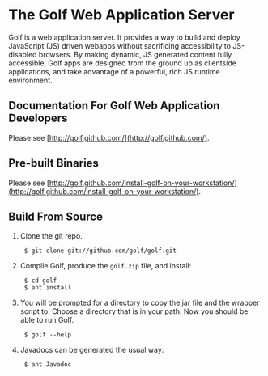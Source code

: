 The Golf Web Application Server
===============================

Golf is a web application server. It provides a way to build and deploy JavaScript (JS) driven webapps without sacrificing accessibility to JS-disabled browsers. By making dynamic, JS generated content fully accessible, Golf apps are designed from the ground up as clientside applications, and take advantage of a powerful, rich JS runtime environment.

Documentation For Golf Web Application Developers
-------------------------------------------------

Please see [http://golf.github.com/](http://golf.github.com/).

Pre-built Binaries
------------------

Please see [http://golf.github.com/install-golf-on-your-workstation/](http://golf.github.com/install-golf-on-your-workstation/).

Build From Source
-----------------

1. Clone the git repo.

        $ git clone git://github.com/golf/golf.git

2. Compile Golf, produce the `golf.zip` file, and install:
        
        $ cd golf
        $ ant install

3. You will be prompted for a directory to copy the jar file and the wrapper script to. Choose a directory that is in your path. Now you should be able to run Golf.

        $ golf --help

4. Javadocs can be generated the usual way:

        $ ant Javadoc
